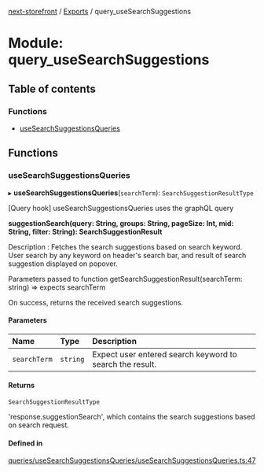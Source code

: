 [next-storefront](../README.md) / [Exports](../modules.md) / query_useSearchSuggestions

# Module: query_useSearchSuggestions

## Table of contents

### Functions

- [useSearchSuggestionsQueries](query_useSearchSuggestions.md#usesearchsuggestionsqueries)

## Functions

### useSearchSuggestionsQueries

▸ **useSearchSuggestionsQueries**(`searchTerm`): `SearchSuggestionResultType`

[Query hook] useSearchSuggestionsQueries uses the graphQL query

<b>suggestionSearch(query: String, groups: String, pageSize: Int, mid: String, filter: String): SearchSuggestionResult</b>

Description : Fetches the search suggestions based on search keyword.
User search by any keyword on header's search bar, and result of search suggestion displayed on popover.

Parameters passed to function getSearchSuggestionResult(searchTerm: string) => expects searchTerm

On success, returns the received search suggestions.

#### Parameters

| Name         | Type     | Description                                              |
| :----------- | :------- | :------------------------------------------------------- |
| `searchTerm` | `string` | Expect user entered search keyword to search the result. |

#### Returns

`SearchSuggestionResultType`

'response.suggestionSearch', which contains the search suggestions based on search request.

#### Defined in

[queries/useSearchSuggestionsQueries/useSearchSuggestionsQueries.ts:47](https://github.com/KiboSoftware/nextjs-storefront/blob/a6cbcc7/hooks/queries/useSearchSuggestionsQueries/useSearchSuggestionsQueries.ts#L47)
